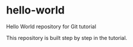 # hello-world
Hello World repository for Git tutorial


This repository is built step by step in the tutorial.